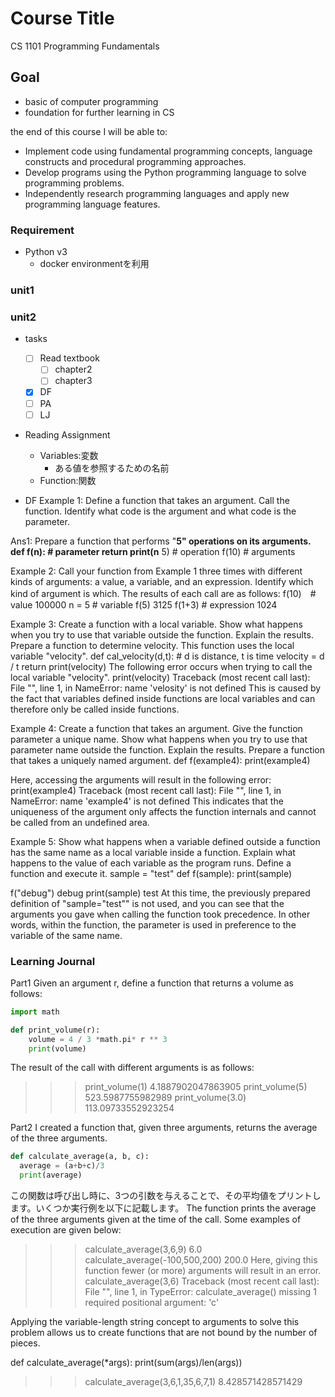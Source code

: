 # Course Title

CS 1101 Programming Fundamentals

## Goal

- basic of computer programming
- foundation for further learning in CS

the end of this course I will be able to:

- Implement code using fundamental programming concepts, language constructs and procedural programming approaches.
- Develop programs using the Python programming language to solve programming problems.
- Independently research programming languages and apply new programming language features.

### Requirement

- Python v3
  - docker environmentを利用

### unit1

### unit2

- tasks
  - [ ] Read textbook
    - [ ] chapter2
    - [ ] chapter3
  - [x] DF
  - [ ] PA
  - [ ] LJ

- Reading Assignment
  - Variables:変数
    - ある値を参照するための名前
  - Function:関数

- DF
Example 1: Define a function that takes an argument. Call the function. Identify what code is the argument and what code is the parameter.

Ans1:
Prepare a function that performs "**5" operations on its arguments.
def f(n): # parameter
  return print(n** 5) # operation
f(10) # arguments

Example 2: Call your function from Example 1 three times with different kinds of arguments: a value, a variable, and an expression. Identify which kind of argument is which.
The results of each call are as follows:
f(10)　# value
100000
n = 5 # variable
f(5)
3125
f(1+3) # expression
1024

Example 3: Create a function with a local variable. Show what happens when you try to use that variable outside the function. Explain the results.
Prepare a function to determine velocity. This function uses the local variable "velocity".
def cal_velocity(d,t): # d is distance, t is time
  velocity = d / t
  return print(velocity)
The following error occurs when trying to call the local variable "velocity".
print(velocity)
Traceback (most recent call last):
  File "<stdin>", line 1, in <module>
NameError: name 'velosity' is not defined
This is caused by the fact that variables defined inside functions are local variables and can therefore only be called inside functions.

Example 4: Create a function that takes an argument. Give the function parameter a unique name. Show what happens when you try to use that parameter name outside the function. Explain the results.
Prepare a function that takes a uniquely named argument.
def f(example4):
  print(example4)

Here, accessing the arguments will result in the following error:
print(example4)
Traceback (most recent call last):
  File "<stdin>", line 1, in <module>
NameError: name 'example4' is not defined
This indicates that the uniqueness of the argument only affects the function internals and cannot be called from an undefined area.

Example 5: Show what happens when a variable defined outside a function has the same name as a local variable inside a function. Explain what happens to the value of each variable as the program runs.
Define a function and execute it.
sample = "test"
def f(sample):
  print(sample)

f("debug")
debug
print(sample)
test
At this time, the previously prepared definition of "sample="test"" is not used, and you can see that the arguments you gave when calling the function took precedence. In other words, within the function, the parameter is used in preference to the variable of the same name.

### Learning Journal

Part1
Given an argument r, define a function that returns a volume as follows:

```python
import math

def print_volume(r):
    volume = 4 / 3 *math.pi* r ** 3
    print(volume)

```

The result of the call with different arguments is as follows:
>>> print_volume(1)
4.1887902047863905
>>> print_volume(5)
523.5987755982989
>>> print_volume(3.0)
113.09733552923254

Part2
I created a function that, given three arguments, returns the average of the three arguments.

```python
def calculate_average(a, b, c):
  average = (a+b+c)/3
  print(average)
```

この関数は呼び出し時に、3つの引数を与えることで、その平均値をプリントします。いくつか実行例を以下に記載します。
The function prints the average of the three arguments given at the time of the call. Some examples of execution are given below:
>>> calculate_average(3,6,9)
6.0
>>> calculate_average(-100,500,200)
200.0
Here, giving this function fewer (or more) arguments will result in an error.
>>> calculate_average(3,6)
Traceback (most recent call last):
  File "<stdin>", line 1, in <module>
TypeError: calculate_average() missing 1 required positional argument: 'c'

Applying the variable-length string concept to arguments to solve this problem allows us to create functions that are not bound by the number of pieces.

def calculate_average(*args):
    print(sum(args)/len(args))

>>> calculate_average(3,6,1,35,6,7,1)
8.428571428571429
